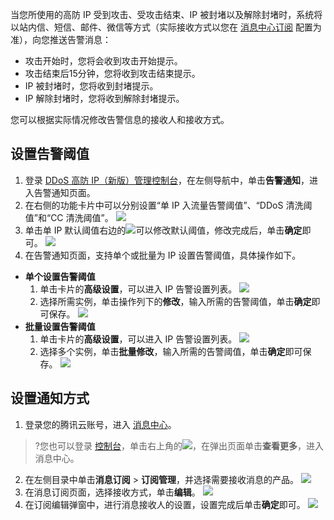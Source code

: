 当您所使用的高防 IP 受到攻击、受攻击结束、IP 被封堵以及解除封堵时，系统将以站内信、短信、邮件、微信等方式（实际接收方式以您在 [消息中心订阅](https://console.cloud.tencent.com/message/subscription) 配置为准），向您推送告警消息：
- 攻击开始时，您将会收到攻击开始提示。
- 攻击结束后15分钟，您将收到攻击结束提示。
- IP 被封堵时，您将收到封堵提示。
- IP 解除封堵时，您将收到解除封堵提示。

您可以根据实际情况修改告警信息的接收人和接收方式。

## 设置告警阈值
1. 登录 [DDoS 高防 IP（新版）管理控制台](https://console.cloud.tencent.com/ddos/antiddos-advanced/alarm)，在左侧导航中，单击**告警通知**，进入告警通知页面。
2. 在右侧的功能卡片中可以分别设置“单 IP 入流量告警阈值”、“DDoS 清洗阈值”和“CC 清洗阈值”。
![](https://qcloudimg.tencent-cloud.cn/raw/ec8a419f25ab67e7e99e1f837f5a2d74.png)
3. 单击单 IP 默认阈值右边的![](https://qcloudimg.tencent-cloud.cn/raw/ae69af32b4547b3fb56f9b3b60599a44.png)可以修改默认阈值，修改完成后，单击**确定**即可。
![](https://main.qcloudimg.com/raw/6cd5ae21ef240a8b1eeb3bbb43664559.png)
4. 在告警通知页面，支持单个或批量为 IP 设置告警阈值，具体操作如下。
 - **单个设置告警阈值**
    1. 单击卡片的**高级设置**，可以进入 IP 告警设置列表。
    ![](https://qcloudimg.tencent-cloud.cn/raw/661ab70e34faa336800d16b215bba089.png)
    2. 选择所需实例，单击操作列下的**修改**，输入所需的告警阈值，单击**确定**即可保存。
    ![](https://qcloudimg.tencent-cloud.cn/raw/23a1c2e9b1622500ff746fa204404a56.png)
 - **批量设置告警阈值**
    1. 单击卡片的**高级设置**，可以进入 IP 告警设置列表。
    ![](https://qcloudimg.tencent-cloud.cn/raw/661ab70e34faa336800d16b215bba089.png)
    2. 选择多个实例，单击**批量修改**，输入所需的告警阈值，单击**确定**即可保存。
    ![](https://qcloudimg.tencent-cloud.cn/raw/3e5f99a77b821255f70481e209ef0b14.png)

## 设置通知方式
1. 登录您的腾讯云账号，进入 [消息中心](https://console.cloud.tencent.com/message)。
>?您也可以登录 [控制台](https://console.cloud.tencent.com/ddos/dashboard/overview)，单击右上角的![](https://main.qcloudimg.com/raw/b1a8f001baaea4b7d9027ec1340fab9e.png)，在弹出页面单击**查看更多**，进入消息中心。
2. 在左侧目录中单击**消息订阅** > **订阅管理**，并选择需要接收消息的产品。
![](https://qcloudimg.tencent-cloud.cn/raw/c350a022b64391a5e976467839ced128.png)
3. 在消息订阅页面，选择接收方式，单击**编辑**。
![](https://qcloudimg.tencent-cloud.cn/raw/055aa30fcbc95de5e053ab9f32e6b9f4.png)
4. 在订阅编辑弹窗中，进行消息接收人的设置，设置完成后单击**确定**即可。
![](https://qcloudimg.tencent-cloud.cn/raw/604d3dd3861121a0dda6aec5af2371be.png)
